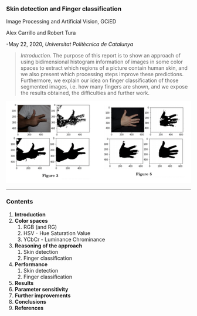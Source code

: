 ### Skin detection and Finger classification

Image Processing and Artificial Vision, GCiED

Alex Carrillo and Robert Tura

-May 22, 2020, *Universitat Politècnica de Catalunya*



> *Introduction*. The purpose of this report is to show an approach of using bidimensional histogram information of images in some color spaces to extract which regions of a picture contain human skin, and we also present which processing steps improve these predictions. Furthermore, we explain our idea on finger classification of those segmented images, i.e. how many fingers are shown, and we expose the results obtained, the difficulties and further work.



![](images/header_img.png)

------

### Contents

1. **Introduction**
2. **Color spaces**
   1. RGB (and RG)
   2. HSV - Hue Saturation Value
   3. YCbCr - Luminance Chrominance
3. **Reasoning of the approach**
   1. Skin detection
   2. Finger classification
4. **Performance**
   1. Skin detection
   2. Finger classification
5. **Results**
6. **Parameter sensitivity**
7. **Further improvements**
8. **Conclusions**
9. **References**

